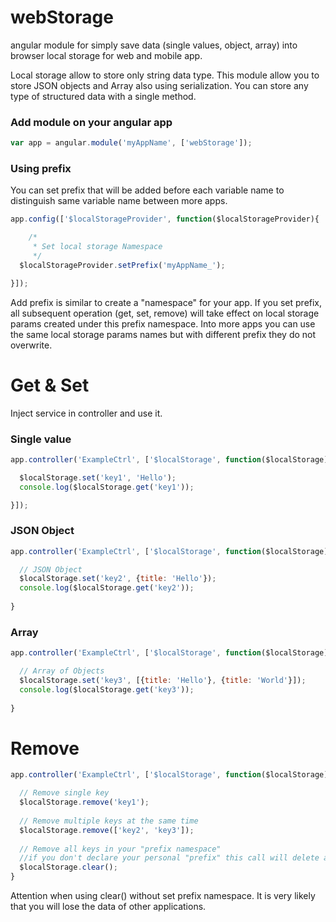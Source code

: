 # webStorage
angular module for simply save data (single values, object, array) into browser local storage for web and mobile app.

Local storage allow to store only string data type. This module allow you to store JSON objects and Array also using serialization. You can store any type of structured data with a single method.

### Add module on your angular app
```javascript
var app = angular.module('myAppName', ['webStorage']);
```

### Using prefix
You can set prefix that will be added before each variable name to distinguish same variable name between more apps.

```javascript
app.config(['$localStorageProvider', function($localStorageProvider){

	/*
	 * Set local storage Namespace
	 */
  $localStorageProvider.setPrefix('myAppName_');

}]);
```
Add prefix is similar to create a "namespace" for your app. If you set prefix, all subsequent operation (get, set, remove) will take effect on local storage params created under this prefix namespace.
Into more apps you can use the same local storage params names but with different prefix they do not overwrite.

# Get & Set
Inject service in controller and use it.

### Single value
```javascript
app.controller('ExampleCtrl', ['$localStorage', function($localStorage){

  $localStorage.set('key1', 'Hello');
  console.log($localStorage.get('key1'));

}]);
```

### JSON Object
```javascript
app.controller('ExampleCtrl', ['$localStorage', function($localStorage){

  // JSON Object
  $localStorage.set('key2', {title: 'Hello'});
  console.log($localStorage.get('key2'));
  
}
```

### Array 
```javascript
app.controller('ExampleCtrl', ['$localStorage', function($localStorage){

  // Array of Objects
  $localStorage.set('key3', [{title: 'Hello'}, {title: 'World'}]);
  console.log($localStorage.get('key3'));
  
}
```

# Remove
```javascript
app.controller('ExampleCtrl', ['$localStorage', function($localStorage){

  // Remove single key
  $localStorage.remove('key1');
  
  // Remove multiple keys at the same time
  $localStorage.remove(['key2', 'key3']);
  
  // Remove all keys in your "prefix namespace"
  //if you don't declare your personal "prefix" this call will delete all local storage
  $localStorage.clear();
}
```
Attention when using clear() without set prefix namespace. It is very likely that you will lose the data of other applications.